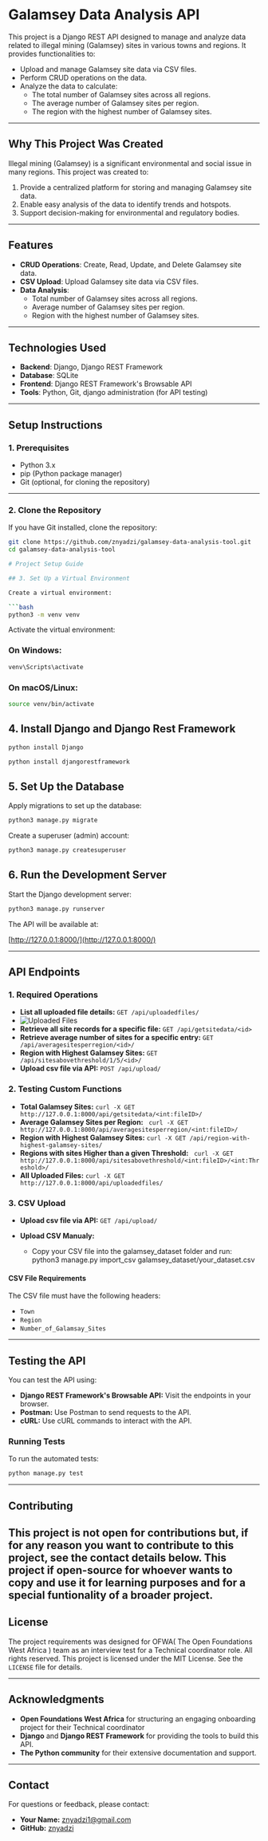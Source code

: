 # Galamsey Data Analysis API

This project is a Django REST API designed to manage and analyze data related to illegal mining (Galamsey) sites in various towns and regions. It provides functionalities to:
- Upload and manage Galamsey site data via CSV files.
- Perform CRUD operations on the data.
- Analyze the data to calculate:
  - The total number of Galamsey sites across all regions.
  - The average number of Galamsey sites per region.
  - The region with the highest number of Galamsey sites.

---

## Why This Project Was Created

Illegal mining (Galamsey) is a significant environmental and social issue in many regions. This project was created to:
1. Provide a centralized platform for storing and managing Galamsey site data.
2. Enable easy analysis of the data to identify trends and hotspots.
3. Support decision-making for environmental and regulatory bodies.

---

## Features

- **CRUD Operations**: Create, Read, Update, and Delete Galamsey site data.
- **CSV Upload**: Upload Galamsey site data via CSV files.
- **Data Analysis**:
  - Total number of Galamsey sites across all regions.
  - Average number of Galamsey sites per region.
  - Region with the highest number of Galamsey sites.

---

## Technologies Used

- **Backend**: Django, Django REST Framework
- **Database**: SQLite
- **Frontend**: Django REST Framework's Browsable API
- **Tools**: Python, Git, django administration (for API testing)

---

## Setup Instructions

### 1. Prerequisites

- Python 3.x
- pip (Python package manager)
- Git (optional, for cloning the repository)

---

### 2. Clone the Repository

If you have Git installed, clone the repository:
```bash
git clone https://github.com/znyadzi/galamsey-data-analysis-tool.git
cd galamsey-data-analysis-tool

# Project Setup Guide

## 3. Set Up a Virtual Environment

Create a virtual environment:

```bash
python3 -m venv venv
```

Activate the virtual environment:

### On Windows:

```bash
venv\Scripts\activate
```

### On macOS/Linux:

```bash
source venv/bin/activate
```
## 4. Install Django and Django Rest Framework
```bash
python install Django
```
```bash
python install djangorestframework
```
## 5. Set Up the Database

Apply migrations to set up the database:

```bash
python3 manage.py migrate
```

Create a superuser (admin) account:

```bash
python3 manage.py createsuperuser
```

## 6. Run the Development Server

Start the Django development server:

```bash
python3 manage.py runserver
```

The API will be available at:

[http://127.0.0.1:8000/](http://127.0.0.1:8000/)

---

## API Endpoints

### 1. Required Operations

- **List all uploaded file details:** `GET /api/uploadedfiles/`
- ![Uploaded Files](https://raw.githubusercontent.com/znyadzi/ofwa-Interview-test/refs/heads/main/galamsey_DStore/TestingImages/allsitedatauploaded.png)
- **Retrieve all site records for a specific file:** `GET /api/getsitedata/<id>`
- **Retrieve average number of sites for a specific entry:** `GET /api/averagesitesperregion/<id>/`
- **Region with Highest Galamsey Sites:** `GET /api/sitesabovethreshold/1/5/<id>/`
- **Upload csv file via API:** `POST /api/upload/`

### 2. Testing Custom Functions

- **Total Galamsey Sites:** `curl -X GET http://127.0.0.1:8000/api/getsitedata/<int:fileID>/`
- **Average Galamsey Sites per Region:** ` curl -X GET http://127.0.0.1:8000/api/averagesitesperregion/<int:fileID>/`
- **Region with Highest Galamsey Sites:** `curl -X GET /api/region-with-highest-galamsey-sites/`
- **Regions with sites Higher than a given Threshold:** ` curl -X GET http://127.0.0.1:8000/api/sitesabovethreshold/<int:fileID>/<int:Threshold>/`
- **All Uploaded Files:** `curl -X GET http://127.0.0.1:8000/api/uploadedfiles/ `

### 3. CSV Upload

- **Upload csv file via API:** `GET /api/upload/`

- **Upload CSV Manualy:** 
  - Copy your CSV file into the galamsey\_dataset folder and run:\
    &#x20;python3 manage.py import\_csv galamsey\_dataset/your\_dataset.csv

#### CSV File Requirements

The CSV file must have the following headers:

- `Town`
- `Region`
- `Number_of_Galamsay_Sites`

---

## Testing the API

You can test the API using:

- **Django REST Framework's Browsable API:** Visit the endpoints in your browser.
- **Postman:** Use Postman to send requests to the API.
- **cURL:** Use cURL commands to interact with the API.

### Running Tests

To run the automated tests:

```bash
python manage.py test
```

---

## Contributing

This project is not open for contributions but, if for any reason you want to contribute to this project, see the contact details below.
This project if open-source for whoever wants to copy and use it for learning purposes and for a special funtionality of a broader project.
---

## License

The project requirements was designed for OFWA( The Open Foundations West Africa ) team as an interview test for a Technical coordinator role.
All rights reserved.
This project is licensed under the MIT License. See the `LICENSE` file for details.

---

## Acknowledgments

- **Open Foundations West Africa** for structuring an engaging onboarding project for their Technical coordinator
- **Django** and **Django REST Framework** for providing the tools to build this API.
- **The Python community** for their extensive documentation and support.

---

## Contact

For questions or feedback, please contact:

- **Your Name:** [znyadzi1@gmail.com](mailto\:znyadzi1@gmail.com)
- **GitHub:** [znyadzi](https://github.com/znyadzi)
